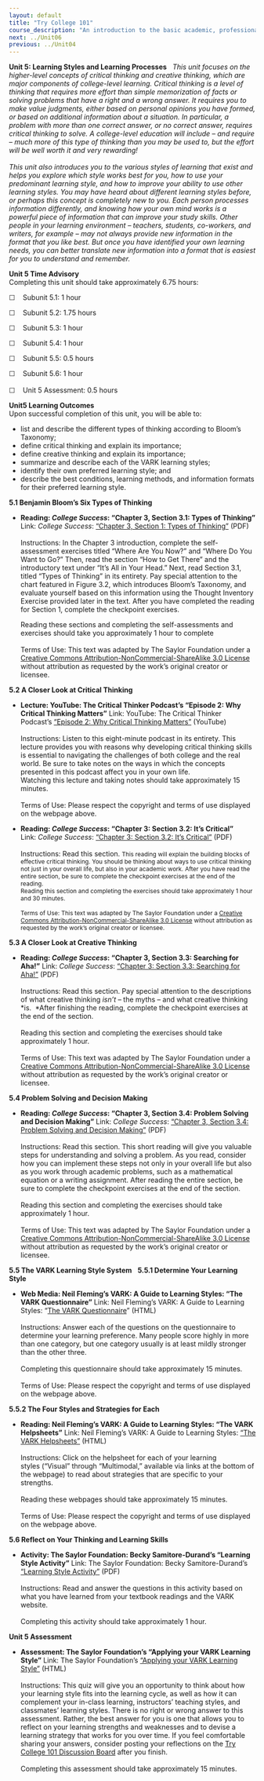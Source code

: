 ```yaml
---
layout: default
title: "Try College 101"
course_description: "An introduction to the basic academic, professional, and personal skills you will need to be successful in college."
next: ../Unit06
previous: ../Unit04
---
```

**Unit 5: Learning Styles and Learning Processes** <span id="5"></span> 
*This unit focuses on the higher-level concepts of critical thinking and
creative thinking, which are major components of college-level learning.
Critical thinking is a level of thinking that requires more effort than
simple memorization of facts or solving problems that have a right and a
wrong answer. It requires you to make value judgments, either based on
personal opinions you have formed, or based on additional information
about a situation. In particular, a problem with more than one correct
answer, or no correct answer, requires critical thinking to solve. A
college-level education will include – and require – much more of this
type of thinking than you may be used to, but the effort will be well
worth it and very rewarding!  
    
 This unit also introduces you to the various styles of learning that
exist and helps you explore which style works best for you, how to use
your predominant learning style, and how to improve your ability to use
other learning styles. You may have heard about different learning
styles before, or perhaps this concept is completely new to you. Each
person processes information differently, and knowing how your own mind
works is a powerful piece of information that can improve your study
skills. Other people in your learning environment – teachers, students,
co-workers, and writers, for example – may not always provide new
information in the format that you like best. But once you have
identified your own learning needs, you can better translate new
information into a format that is easiest for you to understand and
remember.*

**Unit 5 Time Advisory**  
Completing this unit should take approximately 6.75 hours:  
  
 ☐    Subunit 5.1: 1 hour  
  
 ☐    Subunit 5.2: 1.75 hours  
  
 ☐    Subunit 5.3: 1 hour  
  
 ☐    Subunit 5.4: 1 hour  
  
 ☐    Subunit 5.5: 0.5 hours  
  
 ☐    Subunit 5.6: 1 hour  
    
 ☐    Unit 5 Assessment: 0.5 hours

**Unit5 Learning Outcomes**  
Upon successful completion of this unit, you will be able to:
-   list and describe the different types of thinking according to
    Bloom’s Taxonomy;
-   define critical thinking and explain its importance;
-   define creative thinking and explain its importance;
-   summarize and describe each of the VARK learning styles;
-   identify their own preferred learning style; and
-   describe the best conditions, learning methods, and information
    formats for their preferred learning style.

**5.1 Benjamin Bloom’s Six Types of Thinking** <span id="5.1"></span> 
-   **Reading: *College Success*: “Chapter 3, Section 3.1: Types of
    Thinking”**
    Link: *College Success*: [“Chapter 3, Section 1: Types of
    Thinking”](https://resources.saylor.org/wwwresources/archived/site/textbooks/College%20Success.pdf)
    (PDF)  
        
     Instructions: In the Chapter 3 introduction, complete the
    self-assessment exercises titled “Where Are You Now?” and “Where Do
    You Want to Go?” Then, read the section “How to Get There” and the
    introductory text under “It’s All in Your Head.” Next, read Section
    3.1, titled “Types of Thinking” in its entirety. Pay special
    attention to the chart featured in Figure 3.2, which introduces
    Bloom’s Taxonomy, and evaluate yourself based on this information
    using the Thought Inventory Exercise provided later in the text.
    After you have completed the reading for Section 1, complete the
    checkpoint exercises.   
      
     Reading these sections and completing the self-assessments and
    exercises should take you approximately 1 hour to complete  
        
     Terms of Use: This text was adapted by The Saylor Foundation under
    a [Creative Commons Attribution-NonCommercial-ShareAlike 3.0
    License](http://creativecommons.org/licenses/by-nc-sa/3.0/) without
    attribution as requested by the work’s original creator or licensee.

**5.2 A Closer Look at Critical Thinking** <span id="5.2"></span> 
-   **Lecture: YouTube: The Critical Thinker Podcast’s “Episode 2: Why
    Critical Thinking Matters”**
    Link: YouTube: The Critical Thinker Podcast’s [“Episode 2: Why
    Critical Thinking
    Matters”](http://www.youtube.com/watch?feature=player_embedded&v=RRdbUAm4SFg) (YouTube)  
        
     Instructions: Listen to this eight-minute podcast in its
    entirety. This lecture provides you with reasons why developing
    critical thinking skills is essential to navigating the challenges
    of both college and the real world. Be sure to take notes on the
    ways in which the concepts presented in this podcast affect you in
    your own life.    
     Watching this lecture and taking notes should take approximately 15
    minutes.  
        
     Terms of Use: Please respect the copyright and terms of use
    displayed on the webpage above.

-   **Reading: *College Success*: “Chapter 3: Section 3.2: It’s
    Critical”**
    Link: *College Success*: [“Chapter 3: Section 3.2: It’s
    Critical”](https://resources.saylor.org/wwwresources/archived/site/textbooks/College%20Success.pdf)
    (PDF)  
        
     Instructions: Read this section. <span
    style="font-size: 12px;">This reading will explain the building
    blocks of effective critical thinking. You should be thinking about
    ways to use critical thinking not just in your overall life, but
    also in your academic work. After you have read the entire section,
    be sure to complete the checkpoint exercises at the end of the
    reading.     
     Reading this section and completing the exercises should take
    approximately 1 hour and 30 minutes.  
        
     Terms of Use: This text was adapted by The Saylor Foundation under
    a [Creative Commons Attribution-NonCommercial-ShareAlike 3.0
    License](http://creativecommons.org/licenses/by-nc-sa/3.0/) without
    attribution as requested by the work’s original creator or
    licensee.</span>

**5.3 A Closer Look at Creative Thinking** <span id="5.3"></span> 
-   **Reading: *College Success*: “Chapter 3, Section 3.3: Searching for
    Aha!”**
    Link: *College Success*: [“Chapter 3: Section 3.3: Searching for
    Aha!”](https://resources.saylor.org/wwwresources/archived/site/textbooks/College%20Success.pdf)
    (PDF)  
        
     Instructions: Read this section. Pay special attention to the
    descriptions of what creative thinking *isn’t* – the myths – and
    what creative thinking *is.  *After finishing the reading, complete
    the checkpoint exercises at the end of the section.  
        
     Reading this section and completing the exercises should take
    approximately 1 hour.  
        
     Terms of Use: This text was adapted by The Saylor Foundation under
    a [Creative Commons Attribution-NonCommercial-ShareAlike 3.0
    License](http://creativecommons.org/licenses/by-nc-sa/3.0/) without
    attribution as requested by the work’s original creator or licensee.

**5.4 Problem Solving and Decision Making** <span id="5.4"></span> 
-   **Reading: *College Success*: “Chapter 3, Section 3.4: Problem
    Solving and Decision Making”**
    Link: *College Success*: [“Chapter 3, Section 3.4: Problem Solving
    and Decision
    Making”](https://resources.saylor.org/wwwresources/archived/site/textbooks/College%20Success.pdf)
    (PDF)  
        
     Instructions: Read this section. This short reading will give you
    valuable steps for understanding and solving a problem. As you read,
    consider how you can implement these steps not only in your overall
    life but also as you work through academic problems, such as a
    mathematical equation or a writing assignment. After reading the
    entire section, be sure to complete the checkpoint exercises at the
    end of the section.  
        
     Reading this section and completing the exercises should take
    approximately 1 hour.  
        
     Terms of Use: This text was adapted by The Saylor Foundation under
    a [Creative Commons Attribution-NonCommercial-ShareAlike 3.0
    License](http://creativecommons.org/licenses/by-nc-sa/3.0/) without
    attribution as requested by the work’s original creator or licensee.

**5.5 The VARK Learning Style System** <span id="5.5"></span> 
**5.5.1 Determine Your Learning Style** <span id="5.5.1"></span> 
-   **Web Media: Neil Fleming’s VARK: A Guide to Learning Styles: “The
    VARK Questionnaire”**
    Link: Neil Fleming’s VARK: A Guide to Learning Styles: “[The VARK
    Questionnaire](http://www.vark-learn.com/english/page.asp?p=questionnaire)”
    (HTML)  
        
     Instructions: Answer each of the questions on the questionnaire to
    determine your learning preference. Many people score highly in more
    than one category, but one category usually is at least mildly
    stronger than the other three.  
        
     Completing this questionnaire should take approximately 15
    minutes.  
        
     Terms of Use: Please respect the copyright and terms of use
    displayed on the webpage above.

**5.5.2 The Four Styles and Strategies for Each** <span
id="5.5.2"></span> 
-   **Reading: Neil Fleming’s VARK: A Guide to Learning Styles: “The
    VARK Helpsheets”**
    Link: Neil Fleming’s VARK: A Guide to Learning Styles: [“The VARK
    Helpsheets”](http://www.vark-learn.com/english/page.asp?p=helpsheets) (HTML)  
        
     Instructions: Click on the helpsheet for each of your learning
    styles (“Visual” through “Multimodal,” available via links at the
    bottom of the webpage) to read about strategies that are specific to
    your strengths.  
        
     Reading these webpages should take approximately 15 minutes.  
        
     Terms of Use: Please respect the copyright and terms of use
    displayed on the webpage above.

**5.6 Reflect on Your Thinking and Learning Skills** <span
id="5.6"></span> 
-   **Activity: The Saylor Foundation: Becky Samitore-Durand’s “Learning
    Style Activity”**
    Link: The Saylor Foundation: Becky Samitore-Durand’s [“Learning
    Style
    Activity”](https://resources.saylor.org/wwwresources/archived/site/wp-content/uploads/2012/05/Try-College-Subunit-5.6-Learning-Style-Activity.pdf) (PDF)  
        
     Instructions: Read and answer the questions in this activity based
    on what you have learned from your textbook readings and the VARK
    website.  
        
     Completing this activity should take approximately 1 hour.

**Unit 5 Assessment** <span id="5.7"></span> 
-   **Assessment: The Saylor Foundation’s “Applying your VARK Learning
    Style”**
    Link: The Saylor Foundation’s [“Applying your VARK Learning
    Style”](http://school.saylor.org/mod/quiz/view.php?id=1877) (HTML)  
        
     Instructions: This quiz will give you an opportunity to think about
    how your learning style fits into the learning cycle, as well as how
    it can complement your in-class learning, instructors’ teaching
    styles, and classmates’ learning styles. There is no right or wrong
    answer to this assessment. Rather, the best answer for you is one
    that allows you to reflect on your learning strengths and weaknesses
    and to devise a learning strategy that works for you over time. If
    you feel comfortable sharing your answers, consider posting your
    reflections on the [Try College 101 Discussion
    Board](http://forums.saylor.org/topic/applying-your-vark-learning-style/)
    after you finish.  
        
     Completing this assessment should take approximately 15 minutes.


